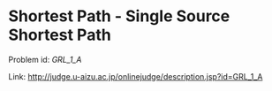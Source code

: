 # Shortest Path - Single Source Shortest Path

Problem id: *GRL_1_A*

Link: http://judge.u-aizu.ac.jp/onlinejudge/description.jsp?id=GRL_1_A
